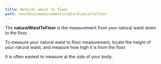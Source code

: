```yaml
---
title: Natural waist to floor
path: /en/docs/measurements/naturalwaisttofloor
---
```


The **naturalWaistToFloor** is the measurement from your natural waist down to the floor.

To measure your natural waist to floor measurement, locate the height of your natural waist, and measure how high it is from the floor.

It is often easiest to measure at the side of your body.